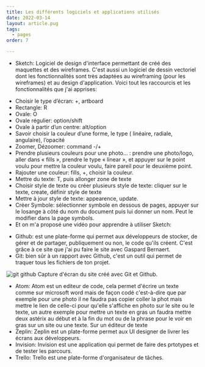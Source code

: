 ```yaml
---
title: Les différents logiciels et applications utilisés
date: 2022-03-14
layout: article.pug
tags:
  - pages
order: 7

---
```

* Sketch: Logiciel de design d'interface permettant de créé des maquettes et des wireframes. C'est aussi un logiciel de dessin vectoriel dont les fonctionnalités sont très adaptées au wireframing (pour les wireframes) et au design d'application.
Voici tout les raccourcis et les fonctionnalités que j'ai apprises:
- Choisir le type d’écran: +, artboard
- Rectangle: R
- Ovale: O
- Ovale régulier: option/shift
- Ovale à partir d’un centre: alt/option
- Savoir choisir la couleur d’une forme, le type ( linéaire, radiale, angulaire), l’opacité         
- Zoomer, Dézoomer: command -/+
- Prendre plusieurs couleurs pour une photo… : prendre une photo/logo, aller dans « fills », prendre le type « linear », et appuyer sur le point voulu pour mettre la couleur voulu, faire pareil pour le deuxième point.
- Rajouter une couleur: fills, +, choisir la couleur.
- Mettre du texte: T, puis allonger zone de texte
- Choisir style de texte ou créer plusieurs style de texte: cliquer sur le texte, create, définir style de texte
- Mettre à jour style de texte: appearence, update.
- Créer Symbole: sélectionner symbole en dessous de pages, appuyer sur le losange  à côté du nom du document puis lui donner un nom. Peut le modifier dans la page symbols.
- Et on m'a proposé une vidéo pour apprendre à utiliser Sketch:


* Github: est une plate-forme qui permet aux développeurs de stocker, de gérer et de partager, publiquement ou non, le code qu'ils créent. C'est grâce à ce site que j'ai pu faire le site avec Gaspard Bernaert.
* Git: bien sûr à un rapport avec Github, c'est un outil qui permet de traquer tous les fichiers de ton projet.

![git github](/assets/gitgithub.jpeg) Capture d'écran du site créé avec Git et Github.

* Atom: Atom est un editeur de code, cela permet d'écrire un texte comme sur microsoft word mais de façon codé c'est-à-dire que par exemple pour une photo il ne faudra pas copier coller la phot mais mettre le lien de celle-ci pour qu'elle s'affiche en photo sur le site ou le texte, un autre exemple pour mettre un texte en gras un faudra mettre deux astérix au début et à la fin du mot ou de la phrase pour le voir en gras sur un site ou une texte. Sur un éditeur de texte
* Zeplin: Zeplin est un plate-forme permet aux UI designer de livrer les écrans aux développeurs.
* Invision: Invision est une application qui permet de faire des prtotypes et de tester les parcours.
* Trello: Trello est une plate-forme d'organisateur de tâches.

